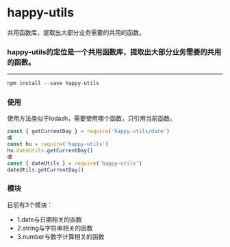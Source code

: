 # happy-utils
共用函数库，提取出大部分业务需要的共用的函数。

### happy-utils的定位是一个共用函数库，提取出大部分业务需要的共用的函数。
---------------------------------------------------------------

```js
npm install --save happy-utils
```

### 使用
使用方法类似于lodash，需要使用哪个函数，只引用当前函数。

```js
const { getCurrentDay } = require('happy-utils/date')
或
const hu = require('happy-utils')
hu.dateUtils.getCurrentDay()
或
const { dateUtils } = require('happy-utils')
dateUtils.getCurrentDay()
```

### 模块
目前有3个模块：

- 1.date与日期相关的函数
- 2.string与字符串相关的函数
- 3.number与数字计算相关的函数